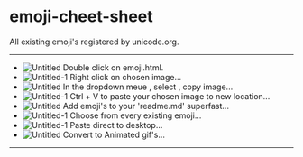 # emoji-cheet-sheet

All existing emoji's registered by unicode.org.
****************************************************************************************************************************************************************************
* ![Untitled](https://github.com/Mulc1b3R/emoji-cheet-sheet/assets/158625834/20fb373b-256f-40bf-8d36-53e5f3364fab) Double click on emoji.html.
* ![Untitled-1](https://github.com/Mulc1b3R/emoji-cheet-sheet/assets/158625834/f5bd77a7-2f43-4aa5-bab4-a38771427e7b) Right click on chosen image...
* ![Untitled](https://github.com/Mulc1b3R/emoji-cheet-sheet/assets/158625834/7ae61b01-a94f-4879-b389-bf39864e6d39) In the dropdown meue , select , copy image...
* ![Untitled-1](https://github.com/Mulc1b3R/emoji-cheet-sheet/assets/158625834/3af7e669-b9c9-457f-b0ca-9eee7c23ba28) Ctrl + V  to paste your chosen image to new location...
* ![Untitled](https://github.com/Mulc1b3R/emoji-cheet-sheet/assets/158625834/413423a7-c4a5-4c12-a459-94bf24ff6066) Add emoji's to your 'readme.md' superfast...
* ![Untitled-1](https://github.com/Mulc1b3R/emoji-cheet-sheet/assets/158625834/f1ff5fd9-860d-4bea-8f55-5580efeb40d0) Choose from every existing emoji...
* ![Untitled-1](https://github.com/Mulc1b3R/emoji-cheet-sheet/assets/158625834/bebc15b2-6fd2-4e39-9883-c65b7f3cc250) Paste direct to desktop...
* ![Untitled](https://github.com/Mulc1b3R/emoji-cheet-sheet/assets/158625834/e15a6514-e5a6-4377-a658-be57f5a5ce48) Convert to Animated gif's...




* ***************************************************************************************************************************************************************************


